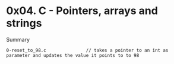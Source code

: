 # 0x04. C - Pointers, arrays and strings

Summary

```
0-reset_to_98.c               // takes a pointer to an int as parameter and updates the value it points to to 98
```
